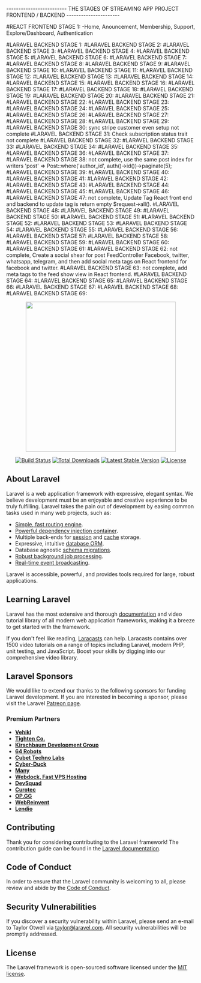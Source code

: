 ------------------------- THE STAGES OF STREAMING APP PROJECT FRONTEND / BACKEND ----------------------

#REACT FRONTEND STAGE 1:
 -Home, Anouncement, Membership, Support, Explore/Dashboard, Authentication 

#LARAVEL BACKEND STAGE 1:
#LARAVEL BACKEND STAGE 2:
#LARAVEL BACKEND STAGE 3:
#LARAVEL BACKEND STAGE 4:
#LARAVEL BACKEND STAGE 5:
#LARAVEL BACKEND STAGE 6:
#LARAVEL BACKEND STAGE 7:
#LARAVEL BACKEND STAGE 8:
#LARAVEL BACKEND STAGE 9:
#LARAVEL BACKEND STAGE 10:
#LARAVEL BACKEND STAGE 11:
#LARAVEL BACKEND STAGE 12:
#LARAVEL BACKEND STAGE 13:
#LARAVEL BACKEND STAGE 14:
#LARAVEL BACKEND STAGE 15:
#LARAVEL BACKEND STAGE 16:
#LARAVEL BACKEND STAGE 17:
#LARAVEL BACKEND STAGE 18:
#LARAVEL BACKEND STAGE 19:
#LARAVEL BACKEND STAGE 20:
#LARAVEL BACKEND STAGE 21:
#LARAVEL BACKEND STAGE 22:
#LARAVEL BACKEND STAGE 23:
#LARAVEL BACKEND STAGE 24:
#LARAVEL BACKEND STAGE 25:
#LARAVEL BACKEND STAGE 26:
#LARAVEL BACKEND STAGE 27:
#LARAVEL BACKEND STAGE 28:
#LARAVEL BACKEND STAGE 29:
#LARAVEL BACKEND STAGE 30: sync stripe customer even setup not complete
#LARAVEL BACKEND STAGE 31: Check subscription status trait not complete
#LARAVEL BACKEND STAGE 32:
#LARAVEL BACKEND STAGE 33:
#LARAVEL BACKEND STAGE 34:
#LARAVEL BACKEND STAGE 35:
#LARAVEL BACKEND STAGE 36:
#LARAVEL BACKEND STAGE 37:
#LARAVEL BACKEND STAGE 38: not complete, use the same post index for writers 'post' => Post::where('author_id', auth()->id())->paginate(5);
#LARAVEL BACKEND STAGE 39:
#LARAVEL BACKEND STAGE 40:
#LARAVEL BACKEND STAGE 41:
#LARAVEL BACKEND STAGE 42:
#LARAVEL BACKEND STAGE 43:
#LARAVEL BACKEND STAGE 44:
#LARAVEL BACKEND STAGE 45:
#LARAVEL BACKEND STAGE 46:
#LARAVEL BACKEND STAGE 47: not complete, Update Tag React front end and backend to update tag is return empty $request->all().
#LARAVEL BACKEND STAGE 48:
#LARAVEL BACKEND STAGE 49:
#LARAVEL BACKEND STAGE 50:
#LARAVEL BACKEND STAGE 51:
#LARAVEL BACKEND STAGE 52:
#LARAVEL BACKEND STAGE 53:
#LARAVEL BACKEND STAGE 54:
#LARAVEL BACKEND STAGE 55:
#LARAVEL BACKEND STAGE 56:
#LARAVEL BACKEND STAGE 57:
#LARAVEL BACKEND STAGE 58:
#LARAVEL BACKEND STAGE 59:
#LARAVEL BACKEND STAGE 60:
#LARAVEL BACKEND STAGE 61:
#LARAVEL BACKEND STAGE 62: not complete, Create a social shear for post FeedController Facebook,  twitter, whatsapp, telegram, and then add  social meta tags on React frontend for facebook and twitter.
#LARAVEL BACKEND STAGE 63: not complete, add meta tags to the feed show view in React frontend.
#LARAVEL BACKEND STAGE 64:
#LARAVEL BACKEND STAGE 65:
#LARAVEL BACKEND STAGE 66:
#LARAVEL BACKEND STAGE 67:
#LARAVEL BACKEND STAGE 68:
#LARAVEL BACKEND STAGE 69:



<p align="center"><a href="https://laravel.com" target="_blank"><img src="https://raw.githubusercontent.com/laravel/art/master/logo-lockup/5%20SVG/2%20CMYK/1%20Full%20Color/laravel-logolockup-cmyk-red.svg" width="400"></a></p>

<p align="center">
<a href="https://travis-ci.org/laravel/framework"><img src="https://travis-ci.org/laravel/framework.svg" alt="Build Status"></a>
<a href="https://packagist.org/packages/laravel/framework"><img src="https://img.shields.io/packagist/dt/laravel/framework" alt="Total Downloads"></a>
<a href="https://packagist.org/packages/laravel/framework"><img src="https://img.shields.io/packagist/v/laravel/framework" alt="Latest Stable Version"></a>
<a href="https://packagist.org/packages/laravel/framework"><img src="https://img.shields.io/packagist/l/laravel/framework" alt="License"></a>
</p>

## About Laravel

Laravel is a web application framework with expressive, elegant syntax. We believe development must be an enjoyable and creative experience to be truly fulfilling. Laravel takes the pain out of development by easing common tasks used in many web projects, such as:

- [Simple, fast routing engine](https://laravel.com/docs/routing).
- [Powerful dependency injection container](https://laravel.com/docs/container).
- Multiple back-ends for [session](https://laravel.com/docs/session) and [cache](https://laravel.com/docs/cache) storage.
- Expressive, intuitive [database ORM](https://laravel.com/docs/eloquent).
- Database agnostic [schema migrations](https://laravel.com/docs/migrations).
- [Robust background job processing](https://laravel.com/docs/queues).
- [Real-time event broadcasting](https://laravel.com/docs/broadcasting).

Laravel is accessible, powerful, and provides tools required for large, robust applications.

## Learning Laravel

Laravel has the most extensive and thorough [documentation](https://laravel.com/docs) and video tutorial library of all modern web application frameworks, making it a breeze to get started with the framework.

If you don't feel like reading, [Laracasts](https://laracasts.com) can help. Laracasts contains over 1500 video tutorials on a range of topics including Laravel, modern PHP, unit testing, and JavaScript. Boost your skills by digging into our comprehensive video library.

## Laravel Sponsors

We would like to extend our thanks to the following sponsors for funding Laravel development. If you are interested in becoming a sponsor, please visit the Laravel [Patreon page](https://patreon.com/taylorotwell).

### Premium Partners

- **[Vehikl](https://vehikl.com/)**
- **[Tighten Co.](https://tighten.co)**
- **[Kirschbaum Development Group](https://kirschbaumdevelopment.com)**
- **[64 Robots](https://64robots.com)**
- **[Cubet Techno Labs](https://cubettech.com)**
- **[Cyber-Duck](https://cyber-duck.co.uk)**
- **[Many](https://www.many.co.uk)**
- **[Webdock, Fast VPS Hosting](https://www.webdock.io/en)**
- **[DevSquad](https://devsquad.com)**
- **[Curotec](https://www.curotec.com/services/technologies/laravel/)**
- **[OP.GG](https://op.gg)**
- **[WebReinvent](https://webreinvent.com/?utm_source=laravel&utm_medium=github&utm_campaign=patreon-sponsors)**
- **[Lendio](https://lendio.com)**

## Contributing

Thank you for considering contributing to the Laravel framework! The contribution guide can be found in the [Laravel documentation](https://laravel.com/docs/contributions).

## Code of Conduct

In order to ensure that the Laravel community is welcoming to all, please review and abide by the [Code of Conduct](https://laravel.com/docs/contributions#code-of-conduct).

## Security Vulnerabilities

If you discover a security vulnerability within Laravel, please send an e-mail to Taylor Otwell via [taylor@laravel.com](mailto:taylor@laravel.com). All security vulnerabilities will be promptly addressed.

## License

The Laravel framework is open-sourced software licensed under the [MIT license](https://opensource.org/licenses/MIT).
